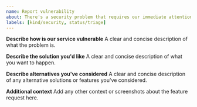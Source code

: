 ```yaml
---
name: Report vulnerability
about: There's a security problem that requires our immediate attention
labels: [kind/security, status/triage]
---
```


**Describe how is our service vulnerable**
A clear and concise description of what the problem is.

**Describe the solution you'd like**
A clear and concise description of what you want to happen.

**Describe alternatives you've considered**
A clear and concise description of any alternative solutions or features you've considered.

**Additional context**
Add any other context or screenshots about the feature request here.
